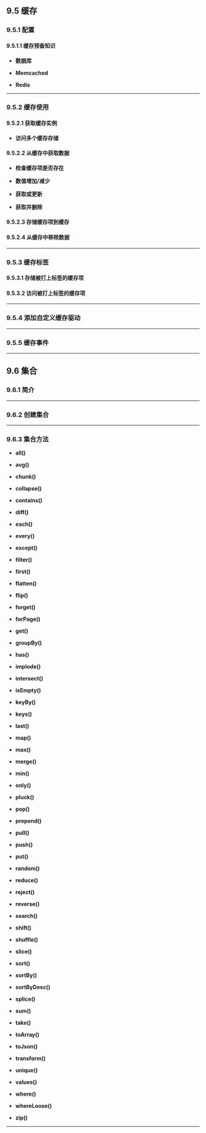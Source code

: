 ## 9.5 缓存

### 9.5.1 配置

#### 9.5.1.1 缓存预备知识

* **数据库**

* **Memcached**

* **Redis**


-------

### 9.5.2 缓存使用

#### 9.5.2.1 获取缓存实例

* **访问多个缓存存储**

#### 9.5.2.2 从缓存中获取数据

* **检查缓存项是否存在**

* **数值增加/减少**

* **获取或更新**

* **获取并删除**

#### 9.5.2.3 存储缓存项到缓存

#### 9.5.2.4 从缓存中移除数据


-----------

### 9.5.3 缓存标签

#### 9.5.3.1 存储被打上标签的缓存项

#### 9.5.3.2 访问被打上标签的缓存项



------

### 9.5.4 添加自定义缓存驱动



-----------

### 9.5.5 缓存事件


----


## 9.6 集合

### 9.6.1 简介




-----

### 9.6.2 创建集合



-------

### 9.6.3 集合方法

* **all()**

* **avg()**

* **chunk()**

* **collapse()**

* **contains()**

* **diff()**

* **each()**

* **every()**

* **except()**

* **filter()**

* **first()**

* **flatten()**

* **flip()**

* **forget()**

* **forPage()**

* **get()**

* **groupBy()**

* **has()**

* **implode()**

* **intersect()**

* **isEmpty()**

* **keyBy()**

* **keys()**

* **last()**

* **map()**

* **max()**

* **merge()**

* **min()**

* **only()**

* **pluck()**

* **pop()**

* **prepend()**

* **pull()**

* **push()**

* **put()**

* **random()**

* **reduce()**

* **reject()**

* **reverse()**

* **search()**

* **shift()**

* **shuffle()**

* **slice()**

* **sort()**

* **sortBy()**

* **sortByDesc()**

* **splice()**

* **sum()**

* **take()**

* **toArray()**

* **toJson()**

* **transform()**

* **unique()**

* **values()**

* **where()**

* **whereLoose()**

* **zip()**


-----